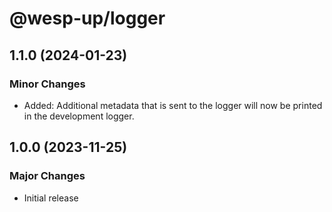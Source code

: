 # @wesp-up/logger

## 1.1.0 (2024-01-23)

### Minor Changes

- Added: Additional metadata that is sent to the logger will now be printed in the development logger.

## 1.0.0 (2023-11-25)

### Major Changes

- Initial release
